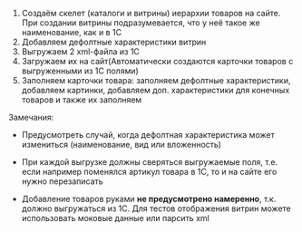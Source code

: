1) Создаём скелет (каталоги и витрины) иерархии товаров на сайте. При создании витрины подразумевается, что у неё такое же наименование, как и в 1С
2) Добавляем дефолтные характеристики витрин
3) Выгружаем 2 xml-файла из 1С
4) Загружаем их на сайт(Автоматически создаются карточки товаров с выгруженными из 1С полями)
5) Заполняем карточки товара: заполняем дефолтные характеристики, добавляем картинки, добавляем доп. характеристики для конечных товаров и также их заполняем

Замечания:

- Предусмотреть случай, когда дефолтная характеристика может измениться (наименование, вид или вложенность)

- При каждой выгрузке должны сверяться выгружаемые поля, т.е. если например поменялся артикул товара в 1С, то и на сайте его нужно перезаписать

- Добавление товаров руками **не предусмотрено намеренно**, т.к. должно выгружаться из 1С. Для тестов отображения витрин можете использовать моковые данные или парсить xml
